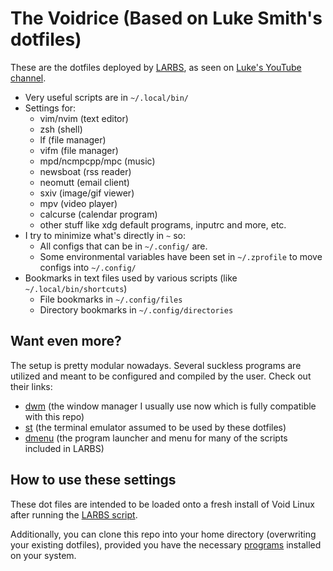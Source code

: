 # The Voidrice (Based on Luke Smith's dotfiles)

These are the dotfiles deployed by [LARBS](https://github.com/HuguesDuboisXyz/LARBS), as seen on [Luke's YouTube channel](https://youtube.com/c/lukesmithxyz).

- Very useful scripts are in `~/.local/bin/`
- Settings for:
	- vim/nvim (text editor)
	- zsh (shell)
	- lf (file manager)
	- vifm (file manager)
	- mpd/ncmpcpp/mpc (music)
	- newsboat (rss reader)
	- neomutt (email client)
	- sxiv (image/gif viewer)
	- mpv (video player)
	- calcurse (calendar program)
	- other stuff like xdg default programs, inputrc and more, etc.
- I try to minimize what's directly in `~` so:
	- All configs that can be in `~/.config/` are.
	- Some environmental variables have been set in `~/.zprofile` to move configs into `~/.config/`
- Bookmarks in text files used by various scripts (like `~/.local/bin/shortcuts`)
	- File bookmarks in `~/.config/files`
	- Directory bookmarks in `~/.config/directories`

## Want even more?

The setup is pretty modular nowadays.
Several suckless programs are utilized and meant to be configured and compiled by the user.
Check out their links:

- [dwm](https://github.com/HuguesDuboisXyz/dwm) (the window manager I usually use now which is fully compatible with this repo)
- [st](https://github.com/HuguesDuboisXyz/st) (the terminal emulator assumed to be used by these dotfiles)
- [dmenu](https://github.com/HuguesDuboisXyz/dmenu) (the program launcher and menu for many of the scripts included in LARBS)

## How to use these settings

These dot files are intended to be loaded onto a fresh install of Void Linux after running the [LARBS script](https://github.com/HuguesDuboisXyz/LARBS).

Additionally, you can clone this repo into your home directory (overwriting your existing dotfiles), provided you have the necessary [programs](https://github.com/HuguesDuboisXyz/LARBS/blob/master/progs.csv) installed on your system.
